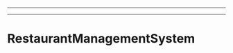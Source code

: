 --------------------------------------------
----------------------------------------------------------------------------------------------------
# RestaurantManagementSystem
